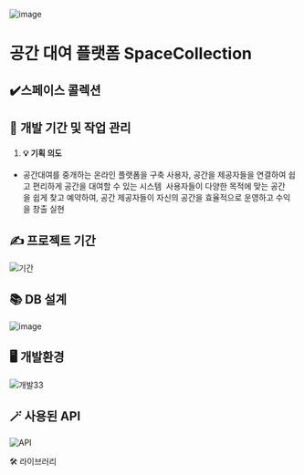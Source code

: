 ![image](https://github.com/JOSiroo/spaceCollection/assets/135147602/ca9b7cf2-2a1c-4b48-9d2b-d46ac9aecfdf)
<h1>공간 대여 플랫폼 SpaceCollection</h1>
</div>

## ✔️스페이스 콜렉션
 

## 📅 개발 기간 및 작업 관리

1. <h4>💡 기획 의도</h4>
- 공간대여를 중개하는 온라인 플랫폼을 구축 사용자, 공간을 제공자들을 연결하여 쉽고 편리하게 공간을 대여할 수 있는 시스템 
사용자들이 다양한 목적에 맞는 공간을 쉽게 찾고 예약하여, 공간 제공자들이 자신의 공간을 효율적으로 운영하고 수익을 창출 실현

## ✍️ 프로젝트 기간
![기간](https://github.com/JOSiroo/spaceCollection/assets/135147602/200ef23d-1cb4-4119-be82-133329a5884b)

## 📚 DB 설계
![image](https://github.com/JOSiroo/spaceCollection/assets/135147602/a83726cf-ba3e-40af-a8ae-a7090b5ad229)

## 🖥️ 개발환경
![개발33](https://github.com/JOSiroo/spaceCollection/assets/135147602/a1ab0069-ad32-4c74-b65b-a9c3a21be505)


## 🪄 사용된 API  
![API](https://github.com/JOSiroo/spaceCollection/assets/135147602/32227c50-021d-4309-82d7-a1ce2fdb2a89)

🛠 라이브러리

